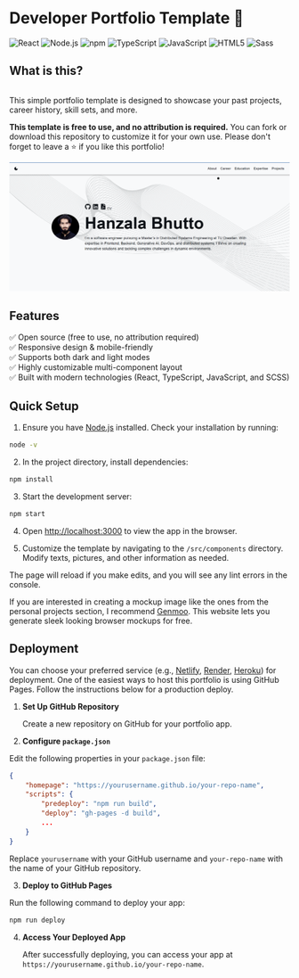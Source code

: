 # Developer Portfolio Template 🚀

![React](https://img.shields.io/badge/React-20232A?style=for-the-badge&logo=react&logoColor=61DAFB) ![Node.js](https://img.shields.io/badge/Node%20js-339933?style=for-the-badge&logo=nodedotjs&logoColor=white) ![npm](https://img.shields.io/badge/npm-CB3837?style=for-the-badge&logo=npm&logoColor=white) ![TypeScript](https://img.shields.io/badge/typescript-%23007ACC.svg?style=for-the-badge&logo=typescript&logoColor=white) ![JavaScript](https://img.shields.io/badge/JavaScript-323330?style=for-the-badge&logo=javascript&logoColor=F7DF1E) ![HTML5](https://img.shields.io/badge/HTML5-E34F26?style=for-the-badge&logo=html5&logoColor=white) ![Sass](https://img.shields.io/badge/Sass-CC6699?style=for-the-badge&logo=sass&logoColor=white)

## What is this?

```bash

```

This simple portfolio template is designed to showcase your past projects, career history, skill sets, and more.

**This template is free to use, and no attribution is required.** You can fork or download this repository to customize it for your own use. Please don't forget to leave a ⭐ if you like this portfolio!

![screenshot](./src/assets//images/github_image_1.png)

## Features

✅ Open source (free to use, no attribution required)  
✅ Responsive design & mobile-friendly  
✅ Supports both dark and light modes  
✅ Highly customizable multi-component layout  
✅ Built with modern technologies (React, TypeScript, JavaScript, and SCSS)

## Quick Setup

1. Ensure you have [Node.js](https://nodejs.org/) installed. Check your installation by running:

```bash
node -v
```

2. In the project directory, install dependencies:

```bash
npm install
```

3. Start the development server:

```bash
npm start
```

4. Open [http://localhost:3000](http://localhost:3000) to view the app in the browser.

5. Customize the template by navigating to the `/src/components` directory. Modify texts, pictures, and other information as needed.

The page will reload if you make edits, and you will see any lint errors in the console.

If you are interested in creating a mockup image like the ones from the personal projects section, I recommend [Genmoo](https://gemoo.com/tools/browser-mockup-generator/). This website lets you generate sleek looking browser mockups for free.

## Deployment

You can choose your preferred service (e.g., [Netlify](https://www.netlify.com/), [Render](https://render.com/), [Heroku](https://www.heroku.com/)) for deployment. One of the easiest ways to host this portfolio is using GitHub Pages. Follow the instructions below for a production deploy.

1. **Set Up GitHub Repository**

   Create a new repository on GitHub for your portfolio app.

2. **Configure `package.json`**

Edit the following properties in your `package.json` file:

```json
{
    "homepage": "https://yourusername.github.io/your-repo-name",
    "scripts": {
        "predeploy": "npm run build",
        "deploy": "gh-pages -d build",
        ...
    }
}
```

Replace `yourusername` with your GitHub username and `your-repo-name` with the name of your GitHub repository.

3. **Deploy to GitHub Pages**

Run the following command to deploy your app:

```bash
npm run deploy
```

4. **Access Your Deployed App**

   After successfully deploying, you can access your app at `https://yourusername.github.io/your-repo-name`.